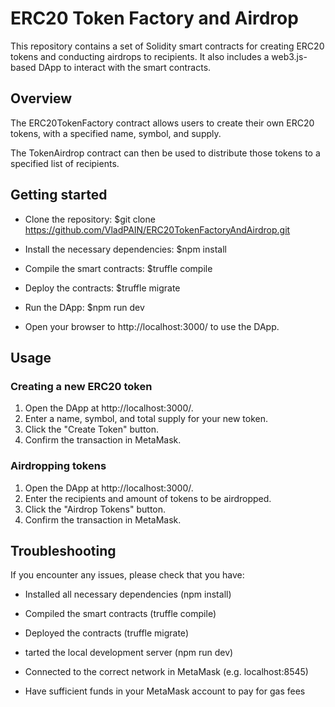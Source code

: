 # ERC20 Token Factory and Airdrop
This repository contains a set of Solidity smart contracts for creating ERC20 tokens and conducting airdrops to recipients. It also includes a web3.js-based DApp to interact with the smart contracts.

## Overview
The ERC20TokenFactory contract allows users to create their own ERC20 tokens, with a specified name, symbol, and supply.

The TokenAirdrop contract can then be used to distribute those tokens to a specified list of recipients.

## Getting started

* Clone the repository: 
$git clone https://github.com/VladPAIN/ERC20TokenFactoryAndAirdrop.git

* Install the necessary dependencies:
$npm install

* Compile the smart contracts:
$truffle compile

* Deploy the contracts:
$truffle migrate

* Run the DApp:
$npm run dev

* Open your browser to http://localhost:3000/ to use the DApp.

## Usage

### Creating a new ERC20 token
1. Open the DApp at http://localhost:3000/.
2. Enter a name, symbol, and total supply for your new token.
3. Click the "Create Token" button.
4. Confirm the transaction in MetaMask.

### Airdropping tokens
1. Open the DApp at http://localhost:3000/.
2. Enter the recipients and amount of tokens to be airdropped.
3. Click the "Airdrop Tokens" button.
4. Confirm the transaction in MetaMask.

## Troubleshooting

If you encounter any issues, please check that you have:

* Installed all necessary dependencies (npm install)

* Compiled the smart contracts (truffle compile)

* Deployed the contracts (truffle migrate)

* tarted the local development server (npm run dev)

* Connected to the correct network in MetaMask (e.g. localhost:8545)

* Have sufficient funds in your MetaMask account to pay for gas fees
